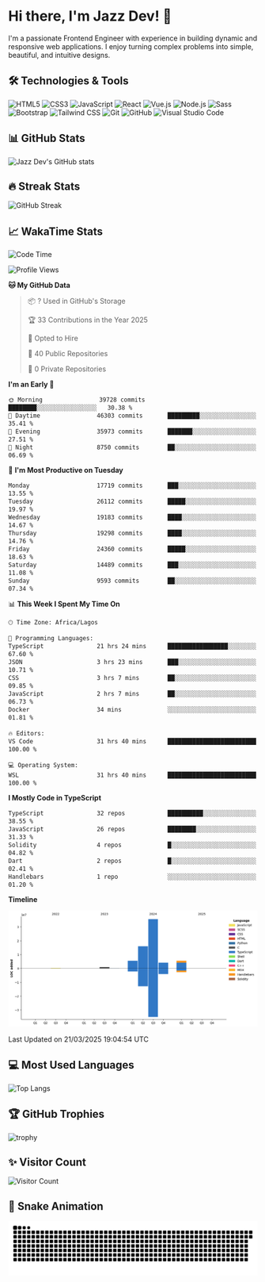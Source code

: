 # Hi there, I'm Jazz Dev! 👋

I'm a passionate Frontend Engineer with experience in building dynamic and responsive web applications. I enjoy turning complex problems into simple, beautiful, and intuitive designs.

## 🛠️ Technologies & Tools

![HTML5](https://img.shields.io/badge/-HTML5-E34F26?style=flat-square&logo=html5&logoColor=white)
![CSS3](https://img.shields.io/badge/-CSS3-1572B6?style=flat-square&logo=css3)
![JavaScript](https://img.shields.io/badge/-JavaScript-F7DF1E?style=flat-square&logo=javascript&logoColor=black)
![React](https://img.shields.io/badge/-React-61DAFB?style=flat-square&logo=react)
![Vue.js](https://img.shields.io/badge/-Vue.js-4FC08D?style=flat-square&logo=vue.js&logoColor=white)
![Node.js](https://img.shields.io/badge/-Node.js-339933?style=flat-square&logo=node.js&logoColor=white)
![Sass](https://img.shields.io/badge/-Sass-CC6699?style=flat-square&logo=sass&logoColor=white)
![Bootstrap](https://img.shields.io/badge/-Bootstrap-563D7C?style=flat-square&logo=bootstrap)
![Tailwind CSS](https://img.shields.io/badge/-Tailwind%20CSS-38B2AC?style=flat-square&logo=tailwind-css&logoColor=white)
![Git](https://img.shields.io/badge/-Git-F05032?style=flat-square&logo=git&logoColor=white)
![GitHub](https://img.shields.io/badge/-GitHub-181717?style=flat-square&logo=github)
![Visual Studio Code](https://img.shields.io/badge/-Visual%20Studio%20Code-007ACC?style=flat-square&logo=visual-studio-code)

## 📊 GitHub Stats

![Jazz Dev's GitHub stats](https://github-readme-stats.vercel.app/api?username=TheJazzDev&show_icons=true&theme=radical)

## 🔥 Streak Stats

![GitHub Streak](https://github-readme-streak-stats.herokuapp.com/?user=TheJazzDev&theme=radical)

## 📈 WakaTime Stats

<!--START_SECTION:waka-->
![Code Time](http://img.shields.io/badge/Code%20Time-2%2C896%20hrs%2018%20mins-blue)

![Profile Views](http://img.shields.io/badge/Profile%20Views-0-blue)

**🐱 My GitHub Data** 

> 📦 ? Used in GitHub's Storage 
 > 
> 🏆 33 Contributions in the Year 2025
 > 
> 💼 Opted to Hire
 > 
> 📜 40 Public Repositories 
 > 
> 🔑 0 Private Repositories 
 > 
**I'm an Early 🐤** 

```text
🌞 Morning                39728 commits       ████████░░░░░░░░░░░░░░░░░   30.38 % 
🌆 Daytime                46303 commits       █████████░░░░░░░░░░░░░░░░   35.41 % 
🌃 Evening                35973 commits       ███████░░░░░░░░░░░░░░░░░░   27.51 % 
🌙 Night                  8750 commits        ██░░░░░░░░░░░░░░░░░░░░░░░   06.69 % 
```
📅 **I'm Most Productive on Tuesday** 

```text
Monday                   17719 commits       ███░░░░░░░░░░░░░░░░░░░░░░   13.55 % 
Tuesday                  26112 commits       █████░░░░░░░░░░░░░░░░░░░░   19.97 % 
Wednesday                19183 commits       ████░░░░░░░░░░░░░░░░░░░░░   14.67 % 
Thursday                 19298 commits       ████░░░░░░░░░░░░░░░░░░░░░   14.76 % 
Friday                   24360 commits       █████░░░░░░░░░░░░░░░░░░░░   18.63 % 
Saturday                 14489 commits       ███░░░░░░░░░░░░░░░░░░░░░░   11.08 % 
Sunday                   9593 commits        ██░░░░░░░░░░░░░░░░░░░░░░░   07.34 % 
```


📊 **This Week I Spent My Time On** 

```text
🕑︎ Time Zone: Africa/Lagos

💬 Programming Languages: 
TypeScript               21 hrs 24 mins      █████████████████░░░░░░░░   67.60 % 
JSON                     3 hrs 23 mins       ███░░░░░░░░░░░░░░░░░░░░░░   10.71 % 
CSS                      3 hrs 7 mins        ██░░░░░░░░░░░░░░░░░░░░░░░   09.85 % 
JavaScript               2 hrs 7 mins        ██░░░░░░░░░░░░░░░░░░░░░░░   06.73 % 
Docker                   34 mins             ░░░░░░░░░░░░░░░░░░░░░░░░░   01.81 % 

🔥 Editors: 
VS Code                  31 hrs 40 mins      █████████████████████████   100.00 % 

💻 Operating System: 
WSL                      31 hrs 40 mins      █████████████████████████   100.00 % 
```

**I Mostly Code in TypeScript** 

```text
TypeScript               32 repos            ██████████░░░░░░░░░░░░░░░   38.55 % 
JavaScript               26 repos            ████████░░░░░░░░░░░░░░░░░   31.33 % 
Solidity                 4 repos             █░░░░░░░░░░░░░░░░░░░░░░░░   04.82 % 
Dart                     2 repos             █░░░░░░░░░░░░░░░░░░░░░░░░   02.41 % 
Handlebars               1 repo              ░░░░░░░░░░░░░░░░░░░░░░░░░   01.20 % 
```



**Timeline**

![Lines of Code chart](https://raw.githubusercontent.com/TheJazzDev/TheJazzDev/main/assets/bar_graph.png)


 Last Updated on 21/03/2025 19:04:54 UTC
<!--END_SECTION:waka-->

## 💻 Most Used Languages

![Top Langs](https://github-readme-stats.vercel.app/api/top-langs/?username=TheJazzDev&layout=compact&theme=radical)

## 🏆 GitHub Trophies

![trophy](https://github-profile-trophy.vercel.app/?username=TheJazzDev&theme=radical)

## ✨ Visitor Count

![Visitor Count](https://komarev.com/ghpvc/?username=TheJazzDev&color=blue)

## 🐍 Snake Animation

![GitHub Snake Animation](https://github.com/TheJazzDev/TheJazzDev/blob/output/github-contribution-grid-snake.svg)
